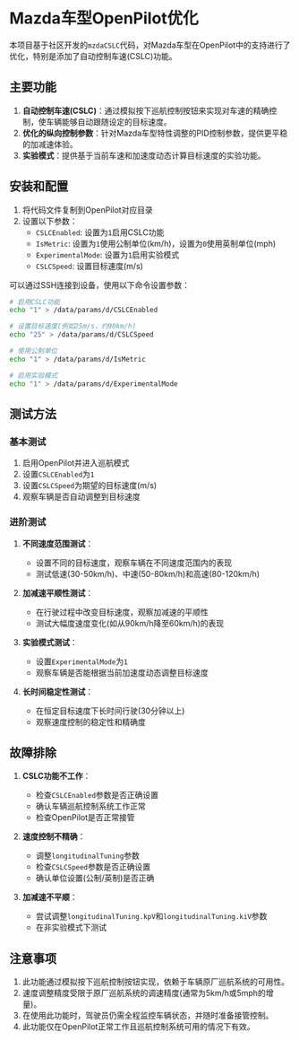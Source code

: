 # Mazda车型OpenPilot优化

本项目基于社区开发的`mzdaCSLC`代码，对Mazda车型在OpenPilot中的支持进行了优化，特别是添加了自动控制车速(CSLC)功能。

## 主要功能

1. **自动控制车速(CSLC)**：通过模拟按下巡航控制按钮来实现对车速的精确控制，使车辆能够自动跟随设定的目标速度。
2. **优化的纵向控制参数**：针对Mazda车型特性调整的PID控制参数，提供更平稳的加减速体验。
3. **实验模式**：提供基于当前车速和加速度动态计算目标速度的实验功能。

## 安装和配置

1. 将代码文件复制到OpenPilot对应目录
2. 设置以下参数：
   - `CSLCEnabled`: 设置为`1`启用CSLC功能
   - `IsMetric`: 设置为`1`使用公制单位(km/h)，设置为`0`使用英制单位(mph)
   - `ExperimentalMode`: 设置为`1`启用实验模式
   - `CSLCSpeed`: 设置目标速度(m/s)

可以通过SSH连接到设备，使用以下命令设置参数：
```bash
# 启用CSLC功能
echo "1" > /data/params/d/CSLCEnabled

# 设置目标速度(例如25m/s，约90km/h)
echo "25" > /data/params/d/CSLCSpeed

# 使用公制单位
echo "1" > /data/params/d/IsMetric

# 启用实验模式
echo "1" > /data/params/d/ExperimentalMode
```

## 测试方法

### 基本测试

1. 启用OpenPilot并进入巡航模式
2. 设置`CSLCEnabled`为`1`
3. 设置`CSLCSpeed`为期望的目标速度(m/s)
4. 观察车辆是否自动调整到目标速度

### 进阶测试

1. **不同速度范围测试**：
   - 设置不同的目标速度，观察车辆在不同速度范围内的表现
   - 测试低速(30-50km/h)、中速(50-80km/h)和高速(80-120km/h)

2. **加减速平顺性测试**：
   - 在行驶过程中改变目标速度，观察加减速的平顺性
   - 测试大幅度速度变化(如从90km/h降至60km/h)的表现

3. **实验模式测试**：
   - 设置`ExperimentalMode`为`1`
   - 观察车辆是否能根据当前加速度动态调整目标速度

4. **长时间稳定性测试**：
   - 在恒定目标速度下长时间行驶(30分钟以上)
   - 观察速度控制的稳定性和精确度

## 故障排除

1. **CSLC功能不工作**：
   - 检查`CSLCEnabled`参数是否正确设置
   - 确认车辆巡航控制系统工作正常
   - 检查OpenPilot是否正常接管

2. **速度控制不精确**：
   - 调整`longitudinalTuning`参数
   - 检查`CSLCSpeed`参数是否正确设置
   - 确认单位设置(公制/英制)是否正确

3. **加减速不平顺**：
   - 尝试调整`longitudinalTuning.kpV`和`longitudinalTuning.kiV`参数
   - 在非实验模式下测试

## 注意事项

1. 此功能通过模拟按下巡航控制按钮实现，依赖于车辆原厂巡航系统的可用性。
2. 速度调整精度受限于原厂巡航系统的调速精度(通常为5km/h或5mph的增量)。
3. 在使用此功能时，驾驶员仍需全程监控车辆状态，并随时准备接管控制。
4. 此功能仅在OpenPilot正常工作且巡航控制系统可用的情况下有效。